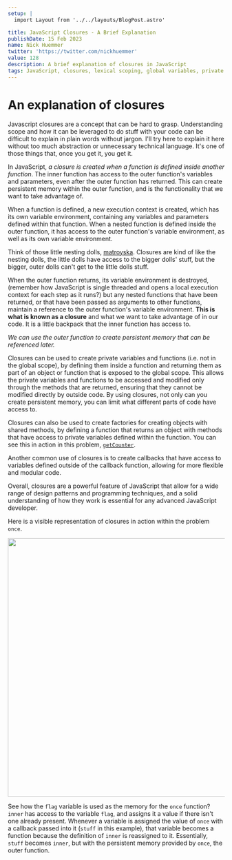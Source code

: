 ```yaml
---
setup: |
  import Layout from '../../layouts/BlogPost.astro'

title: JavaScript Closures - A Brief Explanation
publishDate: 15 Feb 2023
name: Nick Huemmer
twitter: 'https://twitter.com/nickhuemmer'
value: 128
description: A brief explanation of closures in JavaScript
tags: JavaScript, closures, lexical scoping, global variables, private variables, codesmith
---
```


# An explanation of closures

Javascript closures are a concept that can be hard to grasp. Understanding scope and how it can be leveraged to do stuff with your code can be difficult to explain in plain words without jargon. I'll try here to explain it here without too much abstraction or unnecessary technical language. It's one of those things that, once you get it, you get it.

In JavaScript, _a closure is created when a function is defined inside another function_. The inner function has access to the outer function's variables and parameters, even after the outer function has returned. This can create persistent memory within the outer function, and is the functionality that we want to take advantage of.

When a function is defined, a new execution context is created, which has its own variable environment, containing any variables and parameters defined within that function. When a nested function is defined inside the outer function, it has access to the outer function's variable environment, as well as its own variable environment.

Think of those little nesting dolls, [matroyska](https://en.wikipedia.org/wiki/Matryoshka_doll). Closures are kind of like the nesting dolls, the little dolls have access to the bigger dolls' stuff, but the bigger, outer dolls can't get to the little dolls stuff.

When the outer function returns, its variable environment is destroyed, (remember how JavaScript is single threaded and opens a local execution context for each step as it runs?) but any nested functions that have been returned, or that have been passed as arguments to other functions, maintain a reference to the outer function's variable environment. **This is what is known as a closure** and what we want to take advantage of in our code. It is a little backpack that the inner function has access to.

_We can use the outer function to create persistent memory that can be referenced later._

Closures can be used to create private variables and functions (i.e. not in the global scope), by defining them inside a function and returning them as part of an object or function that is exposed to the global scope. This allows the private variables and functions to be accessed and modified only through the methods that are returned, ensuring that they cannot be modified directly by outside code. By using closures, not only can you create persistent memory, you can limit what different parts of code have access to.

Closures can also be used to create factories for creating objects with shared methods, by defining a function that returns an object with methods that have access to private variables defined within the function. You can see this in action in this problem, [`getCounter`](https://nickhuemmer.com/posts/closures_getcounter/).

Another common use of closures is to create callbacks that have access to variables defined outside of the callback function, allowing for more flexible and modular code.

Overall, closures are a powerful feature of JavaScript that allow for a wide range of design patterns and programming techniques, and a solid understanding of how they work is essential for any advanced JavaScript developer.

Here is a visible representation of closures in action within the problem `once`.

<img src="/img/once_func_explanation.png" width="600"/>

See how the `flag` variable is used as the memory for the `once` function? `inner` has access to the variable `flag`, and assigns it a value if there isn't one already present. Whenever a variable is assigned the value of `once` with a callback passed into it (`stuff` in this example), that variable becomes a function because the definition of `inner` is reassigned to it. Essentially, `stuff` becomes `inner`, but with the persistent memory provided by `once`, the outer function.
